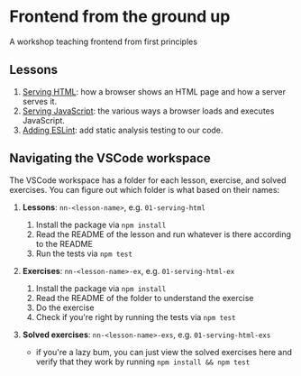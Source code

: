 # Frontend from the ground up

A workshop teaching frontend from first principles

## Lessons

1. [Serving HTML](./lessons/01-serving-html/README.md): how a browser shows an HTML page and how a server serves it.
1. [Serving JavaScript](./lessons/02-serving-js/README.md): the various ways a browser loads and executes JavaScript.
1. [Adding ESLint](./lessons/03-adding-lint/README.md): add static analysis testing to our code.

## Navigating the VSCode workspace

The VSCode workspace has a folder for each lesson, exercise, and solved exercises. You can figure out
which folder is what based on their names:

1. **Lessons**: `nn-<lesson-name>`, e.g. `01-serving-html`
   1. Install the package via `npm install`
   1. Read the README of the lesson and run whatever is there according to the README
   1. Run the tests via `npm test`

2. **Exercises**: `nn-<lesson-name>-ex`, e.g. `01-serving-html-ex`
   1. Install the package via `npm install`
   1. Read the README of the folder to understand the exercise
   1. Do the exercise
   1. Check if you're right by running the tests via `npm test`

2. **Solved exercises**: `nn-<lesson-name>-exs`, e.g. `01-serving-html-exs`
   * if you're a lazy bum, you can just view the solved exercises here and verify
     that they work by running `npm install && npm test`
